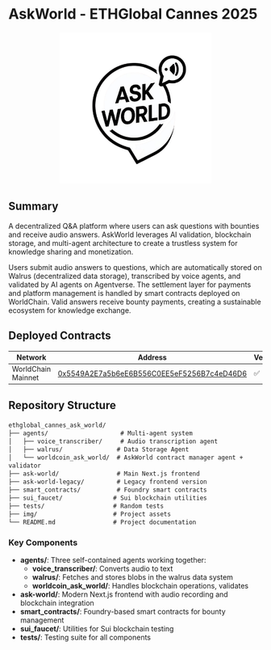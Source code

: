 # AskWorld - ETHGlobal Cannes 2025

<p align="center">
  <img src="img/askworld.png" alt="AskWorld Logo" width="300">
</p>

## Summary

A decentralized Q&A platform where users can ask questions with bounties and receive audio answers. AskWorld leverages AI validation, blockchain storage, and multi-agent architecture to create a trustless system for knowledge sharing and monetization.

Users submit audio answers to questions, which are automatically stored on Walrus (decentralized data storage), transcribed by voice agents, and validated by AI agents on Agentverse. The settlement layer for payments and platform management is handled by smart contracts deployed on WorldChain. Valid answers receive bounty payments, creating a sustainable ecosystem for knowledge exchange.

## Deployed Contracts

| Network | Address | Verified |
| --------------- | --------------- | --- |
| WorldChain Mainnet | [0x5549A2E7a5b6eE6B556C0EE5eF5256B7c4eD46D6](https://worldscan.org/address/0x5549a2e7a5b6ee6b556c0ee5ef5256b7c4ed46d6) | :white_check_mark: |

## Repository Structure

```
ethglobal_cannes_ask_world/
├── agents/                    # Multi-agent system
│   ├── voice_transcriber/     # Audio transcription agent
│   ├── walrus/               # Data Storage Agent 
│   └── worldcoin_ask_world/  # AskWorld contract manager agent + validator
├── ask-world/                # Main Next.js frontend
├── ask-world-legacy/         # Legacy frontend version
├── smart_contracts/          # Foundry smart contracts
├── sui_faucet/              # Sui blockchain utilities
├── tests/                   # Random tests
├── img/                     # Project assets
└── README.md                # Project documentation
```

### Key Components

- **agents/**: Three self-contained agents working together:
  - **voice_transcriber/**: Converts audio to text
  - **walrus/**: Fetches and stores blobs in the walrus data system
  - **worldcoin_ask_world/**: Handles blockchain operations, validates
- **ask-world/**: Modern Next.js frontend with audio recording and blockchain integration
- **smart_contracts/**: Foundry-based smart contracts for bounty management
- **sui_faucet/**: Utilities for Sui blockchain testing
- **tests/**: Testing suite for all components